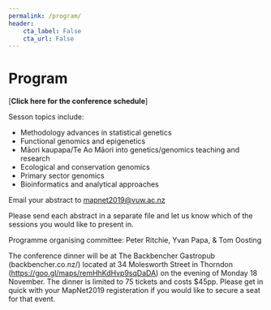 ```yaml
---
permalink: /program/
header:
    cta_label: False
    cta_url: False
---
```


<span></span>

# Program

[**Click here for the conference schedule**]<!--(/assets/schedule.pdf).-->

Sesson topics include:
- Methodology advances in statistical genetics
- Functional genomics and epigenetics
- Māori kaupapa/Te Ao Māori into genetics/genomics teaching and research
- Ecological and conservation genomics
- Primary sector genomics
- Bioinformatics and analytical approaches

Email your abstract to mapnet2019@vuw.ac.nz

Please send each abstract in a separate file and let us know which of the sessions you would like to present in.

Programme organising committee:
 Peter Ritchie,
 Yvan Papa, &
 Tom Oosting

The conference dinner will be at The Backbencher Gastropub (backbencher.co.nz/) located at 34 Molesworth Street in Thorndon (https://goo.gl/maps/remHhKdHvp9sqDaDA) on the evening of Monday 18 November. The dinner is limited to 75 tickets and costs $45pp. Please get in quick with your MapNet2019 registeration if you would like to secure a seat for that event.


